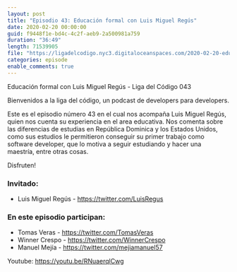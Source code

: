 ```yaml
---
layout: post
title: "Episodio 43: Educación formal con Luis Miguel Regús"
date: 2020-02-20 00:00:00
guid: f9448f1e-bd4c-4c2f-aeb9-2a500981a759
duration: "36:49"
length: 71539905
file: "https://ligadelcodigo.nyc3.digitaloceanspaces.com/2020-02-20-educacion-formal-con-luis-miguel-regus.mp3"
categories: episode
enable_comments: true
---
```


Educación formal con Luis Miguel Regús - Liga del Código 043

Bienvenidos a la liga del código, un podcast de developers para developers.

Este es el episodio número 43 en el cual nos acompaña Luis Miguel Regús, quien nos cuenta su experiencia en el area educativa. Nos comenta sobre las diferencias de estudias en República Dominica y los Estados Unidos, como sus estudios le permitieron conseguir su primer trabajo como software developer, que lo motiva a seguir estudiando y hacer una maestría, entre otras cosas.

Disfruten!

### Invitado:
- Luis Miguel Regús - https://twitter.com/LuisRegus

### En este episodio participan:
- Tomas Veras - https://twitter.com/TomasVeras
- Winner Crespo - https://twitter.com/WinnerCrespo
- Manuel Mejía - https://twitter.com/mejiamanuel57

Youtube: https://youtu.be/RNuaerqlCwg
